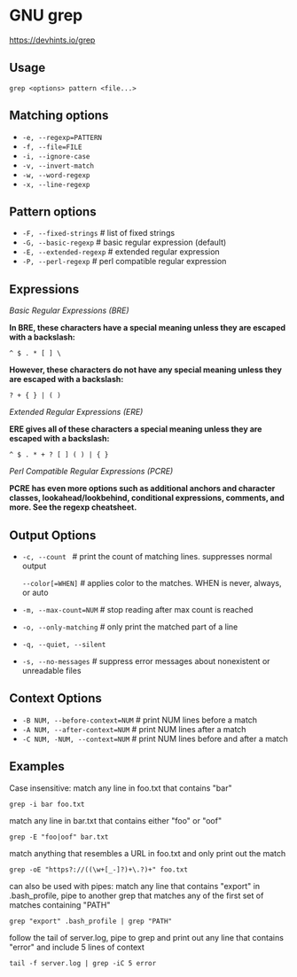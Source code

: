 # GNU grep
https://devhints.io/grep

## Usage

`grep <options> pattern <file...>`

## Matching options

* `-e, --regexp=PATTERN`
* `-f, --file=FILE`
* `-i, --ignore-case`
* `-v, --invert-match`
* `-w, --word-regexp`
* `-x, --line-regexp`

## Pattern options

* `-F, --fixed-strings`   # list of fixed strings
* `-G, --basic-regexp`    # basic regular expression (default)
* `-E, --extended-regexp` # extended regular expression
* `-P, --perl-regexp`     # perl compatible regular expression

## Expressions
_Basic Regular Expressions (BRE)_

**In BRE, these characters have a special meaning unless they are escaped with a backslash:**

`^ $ . * [ ] \`

**However, these characters do not have any special meaning unless they are escaped with a backslash:**

`? + { } | ( )`

_Extended Regular Expressions (ERE)_

**ERE gives all of these characters a special meaning unless they are escaped with a backslash:**

`^ $ . * + ? [ ] ( ) | { }`

_Perl Compatible Regular Expressions (PCRE)_

**PCRE has even more options such as additional anchors and character classes, lookahead/lookbehind, conditional expressions, comments, and more. See
the regexp cheatsheet.**

## Output Options

* `-c, --count `          # print the count of matching lines. suppresses normal output

    `--color[=WHEN]`    # applies color to the matches. WHEN is never, always, or auto
* `-m, --max-count=NUM`   # stop reading after max count is reached
* `-o, --only-matching`   # only print the matched part of a line
* `-q, --quiet, --silent`
* `-s, --no-messages`     # suppress error messages about nonexistent or unreadable files


## Context Options
* `-B NUM, --before-context=NUM`  # print NUM lines before a match
* `-A NUM, --after-context=NUM`   # print NUM lines after a match
* `-C NUM, -NUM, --context=NUM`   # print NUM lines before and after a match

## Examples
 
Case insensitive: match any line in foo.txt that contains "bar"

`grep -i bar foo.txt`

match any line in bar.txt that contains either "foo" or "oof"

`grep -E "foo|oof" bar.txt`

match anything that resembles a URL in foo.txt and only print out the match

`grep -oE "https?://((\w+[_-]?)+\.?)+" foo.txt`

can also be used with pipes:
match any line that contains "export" in
.bash_profile, pipe to another grep that
matches any of the first set of matches
containing "PATH"

`grep "export" .bash_profile | grep "PATH"`

follow the tail of server.log, pipe to grep
and print out any line that contains "error"
and include 5 lines of context

`tail -f server.log | grep -iC 5 error`